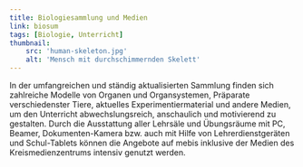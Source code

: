 ```yaml
---
title: Biologiesammlung und Medien
link: biosum
tags: [Biologie, Unterricht]
thumbnail: 
    src: 'human-skeleton.jpg'
    alt: 'Mensch mit durchschimmernden Skelett'
---
```

In der umfangreichen und ständig aktualisierten Sammlung finden sich zahlreiche Modelle von Organen und Organsystemen, Präparate verschiedenster Tiere, aktuelles Experimentiermaterial und andere Medien, um den Unterricht abwechslungsreich, anschaulich und motivierend zu gestalten. Durch die Ausstattung aller Lehrsäle und Übungsräume mit PC, Beamer, Dokumenten-Kamera bzw. auch mit Hilfe von Lehrerdienstgeräten und Schul-Tablets können die Angebote auf mebis inklusive der Medien des Kreismedienzentrums intensiv genutzt werden.